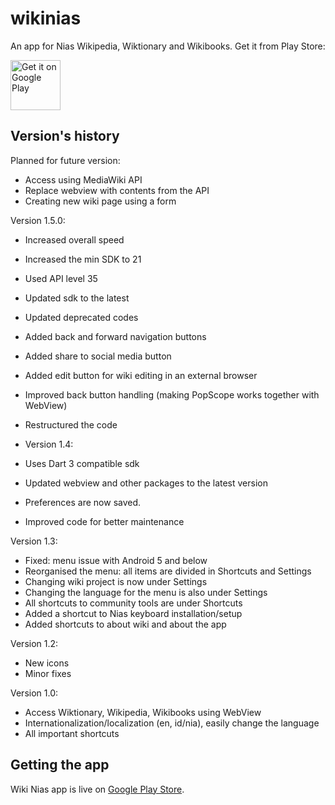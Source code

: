 # wikinias

An app for Nias Wikipedia, Wiktionary and Wikibooks. Get it from Play Store:

<a href="https://play.google.com/store/apps/details?id=com.blogspot.wikinias"><img alt="Get it on Google Play" src="https://play.google.com/intl/en_us/badges/images/apps/en-play-badge.png" height="80pt"/></a>


## Version's history

Planned for future version:
- Access using MediaWiki API
- Replace webview with contents from the API
- Creating new wiki page using a form

Version 1.5.0:
- Increased overall speed
- Increased the min SDK to 21
- Used API level 35
- Updated sdk to the latest
- Updated deprecated codes
- Added back and forward navigation buttons
- Added share to social media button
- Added edit button for wiki editing in an external browser
- Improved back button handling (making PopScope works together with WebView)
- Restructured the code

- Version 1.4:
- Uses Dart 3 compatible sdk 
- Updated webview and other packages to the latest version
- Preferences are now saved.
- Improved code for better maintenance

Version 1.3:
- Fixed: menu issue with Android 5 and below
- Reorganised the menu: all items are divided in Shortcuts and Settings
- Changing wiki project is now under Settings
- Changing the language for the menu is also under Settings
- All shortcuts to community tools are under Shortcuts
- Added a shortcut to Nias keyboard installation/setup
- Added shortcuts to about wiki and about the app

Version 1.2:
- New icons 
- Minor fixes

Version 1.0:
- Access Wiktionary, Wikipedia, Wikibooks using WebView
- Internationalization/localization (en, id/nia), easily change the language
- All important shortcuts



## Getting the app

Wiki Nias app is live on [Google Play Store](https://play.google.com/store/apps/details?id=com.blogspot.wikinias).
